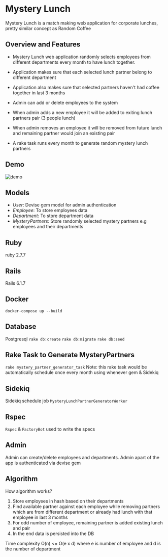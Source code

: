 # Mystery Lunch 
Mystery Lunch is a match making web application for corporate lunches, pretty similar concept as Random Coffee 

## Overview and Features
- Mystery Lunch web application randomly selects employees from different departments every month to have lunch together. 
- Application makes sure that each selected lunch partner belong to different department
- Application also makes sure that selected partners haven't had coffee together in last 3 months

- Admin can add or delete employees to the system
- When admin adds a new employee it will be added to exiting lunch partners pair (3 people lunch)
- When admin removes an employee it will be removed from future lunch and remaining partner would join an existing pair

- A rake task runs every month to generate random mystery lunch partners

## Demo
![demo](https://user-images.githubusercontent.com/22412472/213772075-e824ab35-1657-4aed-9a65-2e9579b79f14.gif)

## Models
- *User*:
  Devise gem model for admin authentication
- *Employee*:
   To store employees data
- *Department*:
   To store department data
- *MysteryPartners*:
   Store randomly selected mystery partners e.g employees and their departments


## Ruby
ruby 2.7.7

## Rails
Rails 6.1.7

## Docker
`docker-compose up --build`

## Database
Postgresql 
`rake db:create`
`rake db:migrate`
`rake db:seed`

## Rake Task to Generate MysteryPartners
`rake mystery_partner_generator_task`
Note: this rake task would be automatically schedule once every month using whenever gem & Sidekiq

## Sidekiq
Sidekiq schedule job `MysteryLunchPartnerGeneratorWorker` 

## Rspec 
`Rspec` & `FactoryBot` used to write the specs

## Admin
Admin can create/delete employees and departments. 
Admin apart of the app is authenticated via devise gem

## Algorithm
How algorithm works?
1. Store employees in hash based on their departments
2. Find available partner against each employee while removing partners which are from different department 
   or already had lunch with that employee in last 3 months 
3. For odd number of employee, remaining partner is added existing lunch and pair
4. In the end data is persisted into the DB

Time complexity O(n) <= O(e x d) where e is number of employee and d is the number of department
   




